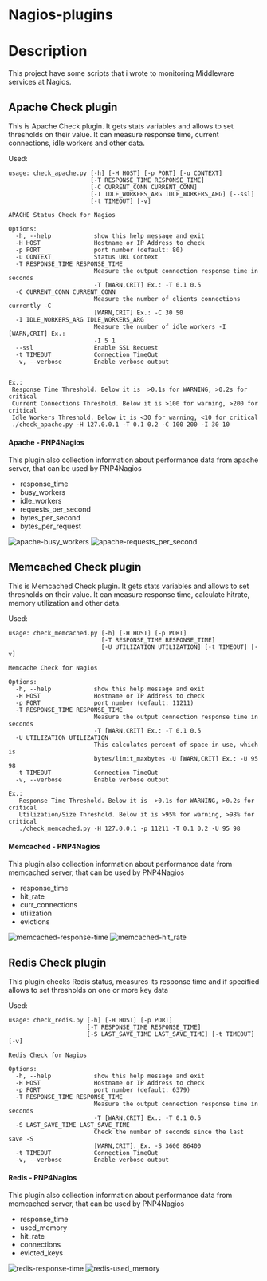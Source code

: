 Nagios-plugins
=====================================

# Description

This project have some scripts that i wrote to monitoring Middleware services at Nagios.

## Apache Check plugin
This is Apache Check plugin. It gets stats variables and allows to set thresholds
on their value. It can measure response time, current connections, idle workers and other data.

Used:
```
usage: check_apache.py [-h] [-H HOST] [-p PORT] [-u CONTEXT]
                       [-T RESPONSE_TIME RESPONSE_TIME]
                       [-C CURRENT_CONN CURRENT_CONN]
                       [-I IDLE_WORKERS_ARG IDLE_WORKERS_ARG] [--ssl]
                       [-t TIMEOUT] [-v]

APACHE Status Check for Nagios

Options:
  -h, --help            show this help message and exit
  -H HOST               Hostname or IP Address to check
  -p PORT               port number (default: 80)
  -u CONTEXT            Status URL Context
  -T RESPONSE_TIME RESPONSE_TIME
                        Measure the output connection response time in seconds
                        -T [WARN,CRIT] Ex.: -T 0.1 0.5
  -C CURRENT_CONN CURRENT_CONN
                        Measure the number of clients connections currently -C
                        [WARN,CRIT] Ex.: -C 30 50
  -I IDLE_WORKERS_ARG IDLE_WORKERS_ARG
                        Measure the number of idle workers -I [WARN,CRIT] Ex.:
                        -I 5 1
  --ssl                 Enable SSL Request
  -t TIMEOUT            Connection TimeOut
  -v, --verbose         Enable verbose output


Ex.:
 Response Time Threshold. Below it is  >0.1s for WARNING, >0.2s for critical
 Current Connections Threshold. Below it is >100 for warning, >200 for critical
 Idle Workers Threshold. Below it is <30 for warning, <10 for critical
 ./check_apache.py -H 127.0.0.1 -T 0.1 0.2 -C 100 200 -I 30 10

```

#### Apache - PNP4Nagios
This plugin also collection information about performance data from apache server, that can be used by PNP4Nagios

   - response_time
   - busy_workers
   - idle_workers
   - requests_per_second
   - bytes_per_second
   - bytes_per_request

   ![apache-busy_workers](https://github.com/jansouza/nagios-plugins/blob/master/images/apache-busy_workers.jpg)
   ![apache-requests_per_second](https://github.com/jansouza/nagios-plugins/blob/master/images/apache-requests_per_second.jpg)

## Memcached Check plugin
This is Memcached Check plugin. It gets stats variables and allows to set thresholds
on their value. It can measure response time, calculate hitrate, memory utilization and other data.

Used:
```
usage: check_memcached.py [-h] [-H HOST] [-p PORT]
                          [-T RESPONSE_TIME RESPONSE_TIME]
                          [-U UTILIZATION UTILIZATION] [-t TIMEOUT] [-v]

Memcache Check for Nagios

Options:
  -h, --help            show this help message and exit
  -H HOST               Hostname or IP Address to check
  -p PORT               port number (default: 11211)
  -T RESPONSE_TIME RESPONSE_TIME
                        Measure the output connection response time in seconds
                        -T [WARN,CRIT] Ex.: -T 0.1 0.5
  -U UTILIZATION UTILIZATION
                        This calculates percent of space in use, which is
                        bytes/limit_maxbytes -U [WARN,CRIT] Ex.: -U 95 98
  -t TIMEOUT            Connection TimeOut
  -v, --verbose         Enable verbose output

Ex.:
   Response Time Threshold. Below it is  >0.1s for WARNING, >0.2s for critical
   Utilization/Size Threshold. Below it is >95% for warning, >98% for critical
   ./check_memcached.py -H 127.0.0.1 -p 11211 -T 0.1 0.2 -U 95 98

```

#### Memcached - PNP4Nagios
This plugin also collection information about performance data from memcached server, that can be used by PNP4Nagios

   - response_time
   - hit_rate
   - curr_connections
   - utilization
   - evictions

   ![memcached-response-time](https://github.com/jansouza/nagios-plugins/blob/master/images/memcached-response_time.jpg)
   ![memcached-hit_rate](https://github.com/jansouza/nagios-plugins/blob/master/images/memcached-hitrate.jpg)

## Redis Check plugin
This plugin checks Redis status, measures its response time and if specified allows to set thresholds on one or more key data

Used:
```
usage: check_redis.py [-h] [-H HOST] [-p PORT]
                      [-T RESPONSE_TIME RESPONSE_TIME]
                      [-S LAST_SAVE_TIME LAST_SAVE_TIME] [-t TIMEOUT] [-v]

Redis Check for Nagios

Options:
  -h, --help            show this help message and exit
  -H HOST               Hostname or IP Address to check
  -p PORT               port number (default: 6379)
  -T RESPONSE_TIME RESPONSE_TIME
                        Measure the output connection response time in seconds
                        -T [WARN,CRIT] Ex.: -T 0.1 0.5
  -S LAST_SAVE_TIME LAST_SAVE_TIME
                        Check the number of seconds since the last save -S
                        [WARN,CRIT]. Ex. -S 3600 86400
  -t TIMEOUT            Connection TimeOut
  -v, --verbose         Enable verbose output

```

#### Redis - PNP4Nagios
This plugin also collection information about performance data from memcached server, that can be used by PNP4Nagios

   - response_time
   - used_memory
   - hit_rate
   - connections
   - evicted_keys

   ![redis-response-time](https://github.com/jansouza/nagios-plugins/blob/master/images/redis-response_time.jpg)
   ![redis-used_memory](https://github.com/jansouza/nagios-plugins/blob/master/images/redis-used_memory.jpg)
